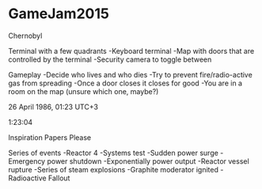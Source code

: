 # GameJam2015

Chernobyl

Terminal with a few quadrants
-Keyboard terminal
-Map with doors that are controlled by the terminal
-Security camera to toggle between

Gameplay
-Decide who lives and who dies
-Try to prevent fire/radio-active gas from spreading
-Once a door closes it closes for good
-You are in a room on the map (unsure which one, maybe?)


26 April 1986, 01:23 UTC+3

1:23:04

Inspiration Papers Please


Series of events
-Reactor 4
-Systems test
-Sudden power surge
-Emergency power shutdown
-Exponentially power output
-Reactor vessel rupture
-Series of steam explosions
-Graphite moderator ignited
-Radioactive Fallout
